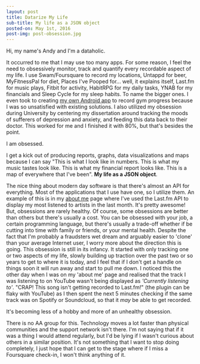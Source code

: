 ```yaml
---
layout: post
title: Datarize My Life
sub-title: My life as a JSON object
posted-on: May 1st, 2016
post-img: post-obsession.jpg
---
```

Hi, my name's Andy and I'm a dataholic. 

It occurred to me that I may use too many apps. For some reason, I feel the need to obsessively monitor, track and quantify every recordable aspect of my life. I use Swam/Foursquare to record my locations, Untappd for beer, MyFitnessPal for diet, Places I've Pooped for... well, it explains itself, Last.fm for music plays, Fitbit for activity, HabitRPG for my daily tasks, YNAB for my financials and Sleep Cycle for my sleep habits. To name the bigger ones. I even took to creating [my own Android app](https://play.google.com/store/apps/details?id=my.gym.journal&hl=en) to record gym progress because I was so unsatisfied with existing solutions. I also utilized my obsession during University by centering my dissertation around tracking the moods of sufferers of depression and anxiety, and feeding this data back to their doctor. This worked for me and I finished it with 80%, but that's besides the point.

I am obsessed. 

I get a kick out of producing reports, graphs, data visualizations and maps because I can say "This is what I look like in numbers. This is what my music tastes look like. This is what my financial report looks like. This is a map of everywhere that I've been". **My life as a JSON object**.

The nice thing about modern day software is that there's almost an API for everything. Most of the applications that I use have one, so I utilize them. An example of this is in my [about me](http://www.smittey.com/about) page where I've used the Last.fm API to display my most listened to artists in the last month. It's pretty awesome! But, obsessions are rarely healthy. Of course, some obsessions are better than others but there's usually a cost. You can be obsessed with your job, a certain programming language, but there's usually a trade-off whether if be cutting into time with family or friends, or your mental health. Despite the fact that I'm probably a fraudsters wet dream and arguably easier to 'clone' than your average Internet user, I worry more about the direction this is going. This obsession is still in its infancy. It started with only tracking one or two aspects of my life, slowly building up traction over the past two or so years to get to where it is today, and I feel that if I don't get a handle on things soon it will run away and start to pull me down. I noticed this the other day when I was on my 'about me' page and realised that the track I was listening to on YouTube wasn't being displayed as _'Currently listening to'_. "CRAP! This song isn't getting recorded to Last.fm!" (the plugin can be flaky with YouTube) as I then spent the next 5 minutes checking if the same track was on Spotify or Soundcloud, so that it _may_ be able to get recorded.

It's becoming less of a hobby and more of an unhealthy obsession. 

There is no AA group for this. Technology moves a lot faster than physical communities and the support network isn't there. I'm not saying that if it was a thing I would attend regularly, but I'd be lying if I wasn't curious about others in a similar position. It's not something that I want to stop doing completely, I just hope that I can get to the stage where if I miss a Foursquare check-in, I won't think anything of it.